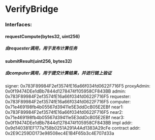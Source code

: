 # VerifyBridge
### Interfaces:

#### requestCompute(bytes32, uint256)
##### 由requester调用，用于发布计算任务

#### submitResult(uint256, bytes32)
##### 由computer调用，用于提交计算结果，并进行链上验证



signer: 0x783F89984F2ef3574fE16a66f034fd0622F716F5
proxyAdmin: 0x0f19474DEe1dBb7844d1278474f105958CF843BB
admin: 0x783F89984F2ef3574fE16a66f034fd0622F716F5
requester: 0x783F89984F2ef3574fE16a66f034fd0622F716F5
computer: 0x71e469198fb4b05567d39411e5E3ddDcB05E2EBf
near1: 0x783F89984F2ef3574fE16a66f034fd0622F716F5
near2: 0x71e469198fb4b05567d39411e5E3ddDcB05E2EBf
near3: 0x0f19474DEe1dBb7844d1278474f105958CF843BB
impl addr: 0x9d140381EF177a758b0251A291A4Ad1383A29cFe
contract addr: 0x2E9C259DD173e98508ec4E1B4F65b3c4E707d33a